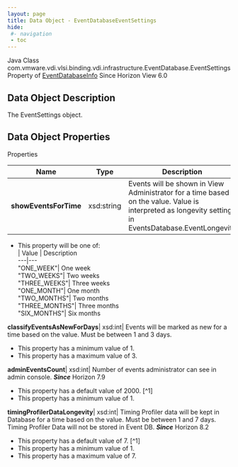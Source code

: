 ```yaml
---
layout: page
title: Data Object - EventDatabaseEventSettings
hide:
 #- navigation
 - toc
---
```






Java Class
    com.vmware.vdi.vlsi.binding.vdi.infrastructure.EventDatabase.EventSettings
Property of
     [EventDatabaseInfo](vdi.infrastructure.EventDatabase.EventDatabaseInfo.md#field_detail)
Since 
    Horizon View 6.0

## Data Object Description 

The EventSettings object. 

## Data Object Properties

Properties

Name |  Type |  Description   
---|---|---  
**showEventsForTime**|  xsd:string|  Events will be shown in View Administrator for a time based on the value. Value is interpreted as longevity settings in EventsDatabase.EventLongevity   


  * This property will be one of:  
|  Value |  Description   
---|---  
"ONE_WEEK"| One week  
"TWO_WEEKS"| Two weeks  
"THREE_WEEKS"| Three weeks  
"ONE_MONTH"| One month  
"TWO_MONTHS"| Two months  
"THREE_MONTHS"| Three months  
"SIX_MONTHS"| Six months  

  
**classifyEventsAsNewForDays**|  xsd:int|  Events will be marked as new for a time based on the value. Must be between 1 and 3 days.   


  * This property has a minimum value of 1. 
  * This property has a maximum value of 3. 

  
**adminEventsCount**|  xsd:int|  Number of events administrator can see in admin console.  **_Since_** Horizon 7.9  


  * This property has a default value of 2000.
[^1]
  * This property has a minimum value of 1. 

  
**timingProfilerDataLongevity**|  xsd:int|  Timing Profiler data will be kept in Database for a time based on the value. Must be between 1 and 7 days. Timing Profiler Data will not be stored in Event DB.  **_Since_** Horizon 8.2  


  * This property has a default value of 7.
[^1]
  * This property has a minimum value of 1. 
  * This property has a maximum value of 7. 

  
  

  

